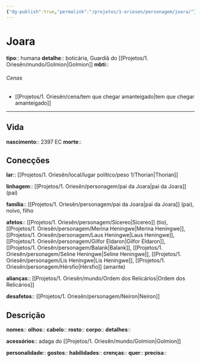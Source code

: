 ```yaml
---
{"dg-publish":true,"permalink":"/projetos/1-oriesen/personagem/joara/"}
---
```



# Joara
**tipo**:: humana
**detalhe**:: boticária, Guardiã do [[Projetos/1. Oriesên/mundo/Golmion|Golmion]]
**mbti**:: 

###### Cenas
- [[Projetos/1. Oriesên/cena/tem que chegar amanteigado|tem que chegar amanteigado]]



---
## Vida
**nascimento**:: 2397 EC
**morte**:: 


## Conecções
**lar**:: [[Projetos/1. Oriesên/local/lugar político/peso 1/Thorian|Thorian]]

**linhagem**:: [[Projetos/1. Oriesên/personagem/pai da Joara|pai da Joara]] (pai)

**família**:: [[Projetos/1. Oriesên/personagem/pai da Joara|pai da Joara]] (pai), noivo, filho

**afetos**:: [[Projetos/1. Oriesên/personagem/Sícereo|Sícereo]] (tio), [[Projetos/1. Oriesên/personagem/Merina Heningwe|Merina Heningwe]], [[Projetos/1. Oriesên/personagem/Laus Heningwe|Laus Heningwe]], [[Projetos/1. Oriesên/personagem/Gilfor Eldaron|Gilfor Eldaron]], [[Projetos/1. Oriesên/personagem/Balank|Balank]], [[Projetos/1. Oriesên/personagem/Seline Heningwe|Seline Heningwe]], [[Projetos/1. Oriesên/personagem/Lis Heningwe|Lis Heningwe]], [[Projetos/1. Oriesên/personagem/Hérsfio|Hérsfio]] (amante)

**alianças**:: [[Projetos/1. Oriesên/mundo/Ordem dos Relicários|Ordem dos Relicários]]

**desafetos**:: [[Projetos/1. Oriesên/personagem/Neiron|Neiron]]


## Descrição
**nomes**:: 
**olhos**:: 
**cabelo**:: 
**rosto**:: 
**corpo**:: 
**detalhes**:: 

**acessórios**:: adaga do [[Projetos/1. Oriesên/mundo/Golmion|Golmion]]

**personalidade**:: 
**gostos**:: 
**habilidades**:: 
**crenças**:: 
**quer**:: 
**precisa**:: 